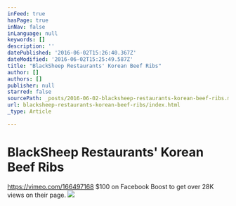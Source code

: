 ```yaml
---
inFeed: true
hasPage: true
inNav: false
inLanguage: null
keywords: []
description: ''
datePublished: '2016-06-02T15:26:40.367Z'
dateModified: '2016-06-02T15:25:49.587Z'
title: "BlackSheep Restaurants' Korean Beef Ribs"
author: []
authors: []
publisher: null
starred: false
sourcePath: _posts/2016-06-02-blacksheep-restaurants-korean-beef-ribs.md
url: blacksheep-restaurants-korean-beef-ribs/index.html
_type: Article

---
```

# BlackSheep Restaurants' Korean Beef Ribs

https://vimeo.com/166497168 $100 on Facebook Boost to get over 28K views on their page. ![](https://the-grid-user-content.s3-us-west-2.amazonaws.com/ab411f02-61ca-439d-a638-787ad71a12c9.jpg)